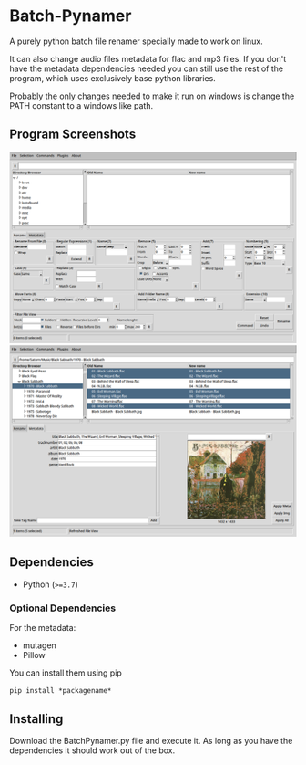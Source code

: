 # Batch-Pynamer
A purely python batch file renamer specially made to work on linux.

It can also change audio files metadata for flac and mp3 files. If you don't have the metadata dependencies needed you can still use the rest of the program, which uses exclusively base python libraries.

Probably the only changes needed to make it run on windows is change the PATH constant to a windows like path.


Program Screenshots
-------------------
![screenshot](/doc/BatchPynamer-Rename_Screen.png?raw=true "Program Screenshot for the Rename Tab")
![screenshot](/doc/BatchPynamer-Metadata_Screen.png?raw=true "Program Screenshot for the Metadata Tab")


Dependencies
------------
* Python (`>=3.7`)

### Optional Dependencies

For the metadata:

* mutagen 
* Pillow

You can install them using pip
```
pip install *packagename*
```


Installing
----------

Download the BatchPynamer.py file and execute it.
As long as you have the dependencies it should work out of the box.

